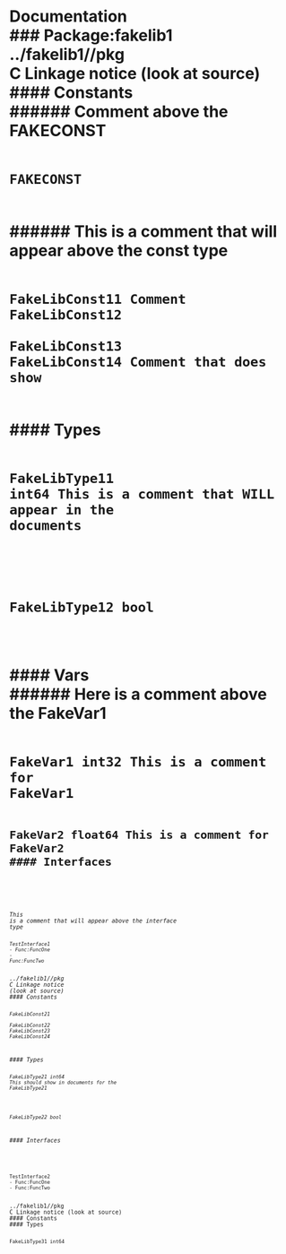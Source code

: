 # Documentation<br>### Package:fakelib1<br>../fakelib1//pkg<br>C Linkage notice (look at source)<br>#### Constants  <br>###### Comment above the FAKECONST<br><pre><code><br>FAKECONST      <br></code></pre><br>######  This is a comment that will appear above the const type<br><pre><code><br>FakeLibConst11       Comment<br>FakeLibConst12      <br>FakeLibConst13      <br>FakeLibConst14      Comment that does show<br></code></pre><br>#### Types<br><pre><code><br>FakeLibType11 int64  This is a comment that WILL appear in the documents<br></code></pre><br><pre><code><br>FakeLibType12 bool <br></code></pre><br>#### Vars<br>###### Here is a comment above the FakeVar1<br><pre><code><br>FakeVar1 int32 This is a comment for FakeVar1<br><pre><code><br>FakeVar2 float64 This is a comment for FakeVar2<br>#### Interfaces  
######  This is a comment that will appear above the interface type<br><pre><code><br>TestInterface1<br>- Func:FuncOne<br>- Func:FuncTwo<br></code></pre><br>../fakelib1//pkg<br>C Linkage notice (look at source)<br>#### Constants  <br><pre><code><br>FakeLibConst21      <br>FakeLibConst22      <br>FakeLibConst23      <br>FakeLibConst24      <br></code></pre><br>#### Types<br><pre><code><br>FakeLibType21 int64 This should show in documents for the FakeLibType21<br></code></pre><br><pre><code><br>FakeLibType22 bool <br></code></pre><br>#### Interfaces  
<pre><code><br>TestInterface2<br>- Func:FuncOne<br>- Func:FuncTwo<br></code></pre><br>../fakelib1//pkg<br>C Linkage notice (look at source)<br>#### Constants  <br>#### Types<br><pre><code><br>FakeLibType31 int64 <br></code></pre><br>